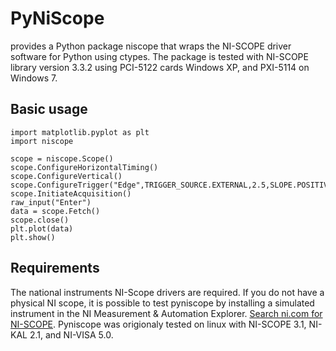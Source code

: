# PyNiScope 
provides a Python package niscope that wraps the NI-SCOPE driver software for Python using ctypes.
The package is tested with NI-SCOPE library version 3.3.2 using PCI-5122 cards Windows XP, and PXI-5114 on Windows 7.

## Basic usage
``` 
import matplotlib.pyplot as plt 
import niscope

scope = niscope.Scope() 
scope.ConfigureHorizontalTiming() 
scope.ConfigureVertical() 
scope.ConfigureTrigger("Edge",TRIGGER_SOURCE.EXTERNAL,2.5,SLOPE.POSITIVE,0,0)
scope.InitiateAcquisition() 
raw_input("Enter") 
data = scope.Fetch() 
scope.close()
plt.plot(data) 
plt.show() 
```

## Requirements
The national instruments NI-Scope drivers are required. If you do not have a physical NI scope, it is possible to test pyniscope by installing a simulated instrument in the NI Measurement & Automation Explorer.
[Search ni.com for NI-SCOPE](http://search.ni.com/nisearch/app/main/p/bot/no/ap/tech/lang/en/pg/1/sn/ssnav:dwl/q/ni-scope/).
Pyniscope was origionaly tested on linux with NI-SCOPE 3.1, NI-KAL 2.1, and NI-VISA 5.0.
